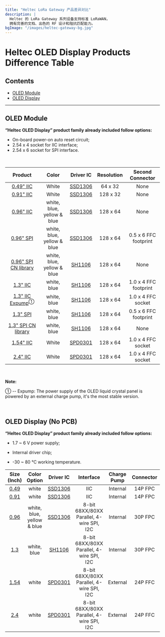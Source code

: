 ```yaml
---
title: "Heltec LoRa Gateway 产品差异对比"
description: |
  Heltec 的 LoRa Gateway 系列设备支持标准 LoRaWAN，
  拥有完善的文档、出色的 RF 设计和阻抗匹配能力。
bgImage: "/images/heltec-gateway-bg.jpg"
---
```


# Heltec OLED Display Products Difference Table

## Contents

- [OLED Module](#OLED-Module)
- [OLED Display](#OLED-Display-(No-PCB))

------

## OLED Module

**“Heltec OLED Display” product family already included follow options:**

- On-board power-on auto reset circuit;
- 2.54 x 4 socket for IIC interface;
- 2.54 x 6 socket for SPI interface.

&nbsp;

|                           Product                            |           Color            |                          Driver IC                           | Resolution |   Second Connector    |
| :----------------------------------------------------------: | :------------------------: | :----------------------------------------------------------: | :--------: | :-------------------: |
|      [0.49" IIC](https://heltec.org/project/049-oled/)       |           White            | [SSD1306](https://docs.heltec.cn/download/oled/SSD1306-Revision_1.1_(Charge_Pump).pdf) |  64 x 32   |         None          |
|      [0.91" IIC](https://heltec.org/project/091-oled/)       |           White            | [SSD1306](https://docs.heltec.cn/download/oled/SSD1306-Revision_1.1_(Charge_Pump).pdf) |  128 x 32  |         None          |
|      [0.96" IIC](https://heltec.org/project/096-oled/)       | white, blue, yellow & blue | [SSD1306](https://docs.heltec.cn/download/oled/SSD1306-Revision_1.1_(Charge_Pump).pdf) |  128 x 64  |         None          |
|      [0.96" SPI](https://heltec.org/project/096-oled/)       | white, blue, yellow & blue | [SSD1306](https://docs.heltec.cn/download/oled/SSD1306-Revision_1.1_(Charge_Pump).pdf) |  128 x 64  | 0.5 x 6 FFC footprint |
| [0.96" SPI CN library](https://heltec.org/project/096-oled/) | white, blue, yellow & blue | [SH1106](https://docs.heltec.cn/download/oled/SH1106_V2.3.pdf) |  128 x 64  |         None          |
|       [1.3" IIC](https://heltec.org/project/13-oled/)        |        white, blue         | [SH1106](https://docs.heltec.cn/download/oled/SH1106_V2.3.pdf) |  128 x 64  | 1.0 x 4 FFC footprint |
| [1.3" IIC Expump](https://heltec.org/project/13-oled/)<sup>①</sup> |        white, blue         | [SH1106](https://docs.heltec.cn/download/oled/SH1106_V2.3.pdf) |  128 x 64  |  1.0 x 4 FFC socket   |
|       [1.3" SPI](https://heltec.org/project/13-oled/)        |        white, blue         | [SH1106](https://docs.heltec.cn/download/oled/SH1106_V2.3.pdf) |  128 x 64  | 0.5 x 6 FFC footprint |
|  [1.3" SPI CN library](https://heltec.org/project/13-oled/)  |        white, blue         | [SH1106](https://docs.heltec.cn/download/oled/SH1106_V2.3.pdf) |  128 x 64  |         None          |
|      [1.54" IIC](https://heltec.org/project/154-oled/)       |           White            | [SPD0301](https://docs.heltec.cn/download/oled/SPD0301_0.1.pdf) |  128 x 64  |  1.0 x 4 FFC socket   |
|       [2.4" IIC](https://heltec.org/project/13-oled/)        |           White            | [SPD0301](https://docs.heltec.cn/download/oled/SPD0301_0.1.pdf) |  128 x 64  |  1.0 x 4 FFC socket   |

&nbsp;

**Note:**

① -- Expump: The power supply of the OLED liquid crystal panel is powered by an external charge pump, it's the most stable version.

&nbsp; 

## OLED Display (No PCB)

**“Heltec OLED Display” product family already included follow options:**

- 1.7 ~ 6 V power supply;
- Internal driver chip;

- -30 ~ 80 ℃ working temperature.

  

|                   Size (Inch)                   |        Color Option        |                          Driver IC                           |                 Interface                 | Charge Pump | Connector |   Assemble Method    | Resolution |
| :---------------------------------------------: | :------------------------: | :----------------------------------------------------------: | :---------------------------------------: | :---------: | :-------: | :------------------: | :--------: |
| [0.49](https://heltec.org/product/oled-no-pcb/) |           white            | [SSD1306](https://docs.heltec.cn/download/oled/SSD1306-Revision_1.1_(Charge_Pump).pdf) |                    IIC                    |  Internal   |  14P FPC  |      soldering       |  64 x 32   |
| [0.91](https://heltec.org/product/oled-no-pcb/) |           white            | [SSD1306](https://docs.heltec.cn/download/oled/SSD1306-Revision_1.1_(Charge_Pump).pdf) |                    IIC                    |  Internal   |  14P FPC  |      soldering       |  128 x 32  |
| [0.96](https://heltec.org/product/oled-no-pcb/) | white, blue, yellow & blue | [SSD1306](https://docs.heltec.cn/download/oled/SSD1306-Revision_1.1_(Charge_Pump).pdf) | 8-bit 68XX/80XX Parallel, 4-wire SPI, I2C |  Internal   |  30P FPC  |      soldering       |  128 x 64  |
| [1.3](https://heltec.org/product/oled-no-pcb/)  |        white, blue         | [SH1106](https://docs.heltec.cn/download/oled/SH1106_V2.3.pdf) | 8-bit 68XX/80XX Parallel, 4-wire SPI, I2C |  Internal   |  30P FPC  |      soldering       |  128 x 64  |
| [1.54](https://heltec.org/product/oled-no-pcb/) |           white            | [SPD0301](https://docs.heltec.cn/download/oled/SPD0301_0.1.pdf) | 8-bit 68XX/80XX Parallel, 4-wire SPI, I2C |  External   |  24P FFC  | 0.5 x 24P FFC Socket |  128 x 64  |
| [2.4](https://heltec.org/product/oled-no-pcb/)  |           white            | [SPD0301](https://docs.heltec.cn/download/oled/SPD0301_0.1.pdf) | 8-bit 68XX/80XX Parallel, 4-wire SPI, I2C |  External   |  24P FFC  | 0.5 x 24P FFC Socket |  128 x 64  |


